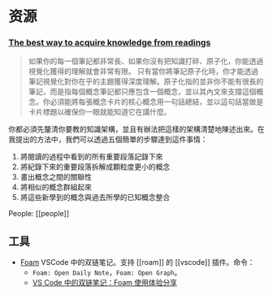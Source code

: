 # 资源
### [The best way to acquire knowledge from readings](https://wiki.heptabase.com/the-best-way-to-acquire-knowledge-from-readings?lang=zh-Hant)
> 如果你的每一個筆記都非常長、如果你沒有把知識打碎、原子化，你能透過視覺化獲得的理解就會非常有限。
> 只有當你將筆記原子化時，你才能透過筆記視覺化對你在乎的主題獲得深度理解。原子化指的並非你不能有很長的筆記，而是指每個概念筆記都只應包含一個概念，並以其內文來支撐這個概念。你必須能將每張概念卡片的核心概念用一句話總結，並以這句話當做是卡片標題以確保你一眼就能知道它在講什麼。

你都必須先釐清你要教的知識架構，並且有辦法把這樣的架構清楚地陳述出來。在我提出的方法中，我們可以透過五個簡單的步驟達到這件事情：

1. 將閱讀的過程中看到的所有重要段落記錄下來
2. 將紀錄下來的重要段落拆解成顆粒度更小的概念
3. 畫出概念之間的關聯性
4. 將相似的概念群組起來
5. 將這些新學到的概念與過去所學的已知概念整合

People: [[people]]

## 工具
* [Foam](https://foambubble.github.io/foam/) VSCode 中的双链笔记。支持 [[roam]] 的 [[vscode]] 插件。命令：
  * `Foam: Open Daily Note`，`Foam: Open Graph`。
  * [VS Code 中的双链笔记：Foam 使用体验分享](https://sspai.com/post/70956)